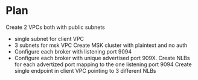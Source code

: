 # Plan
Create 2 VPCs both with public subnets
- single subnet for client VPC
- 3 subnets for msk VPC
Create MSK cluster with plaintext and no auth
- Configure each broker with listening port 9094
- Configure each broker with unique advertised port 909X.
Create NLBs for each advertized port mapping to the one listening port 9094
Create single endpoint in client VPC pointing to 3 different NLBs